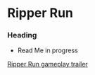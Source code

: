 # Ripper Run

### Heading

  - Read Me in progress

[Ripper Run gameplay trailer] 




[//]: # 
   [Ripper Run gameplay trailer]: <https://www.youtube.com/watch?v=usRC6bS5kKM>
